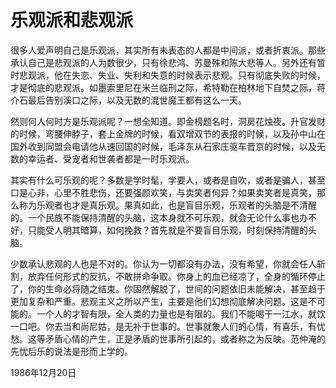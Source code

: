 # 乐观派和悲观派

很多人爱声明自己是乐观派，其实所有未表态的人都是中间派，或者折衷派。那些承认自己是悲观派的人为数很少，只有徐悲鸿、苏曼殊和陈大悲等人。另外还有暂时悲观派，他在失恋、失业、失利和失意的时候表示悲观。只有彻底失败的时候，才是彻底的悲观派。如墨索里尼在米兰临刑之际，希特勒在柏林地下自焚之际，蒋介石最后告别溪口之际，以及无数的混世魔王都有这么一天。

然则何人何时方是乐观派呢？一想全知道。即金榜题名时，洞房花烛夜。升官发财的时候，弯腰伸脖子，套上金牌的时候，看双增双节的表报的时候，以及孙中山在国外收到同盟会电请他从速回国的时候，毛泽东从石家庄驱车晋京的时候，以及无数的幸运者、受宠者和世袭者都是一时乐观派。

其实有什么可乐观的呢？多数是学时髦，学要人，或者是自吹，或者是骗人，甚至口是心非，心里不胜悲伤，还要强颜欢笑，与卖笑者何异？如果卖笑者是真笑，那么称为乐观者也才是真乐观。果真如此，也是盲目乐观，乐观者的头脑是不清醒的。一个民族不能保持清醒的头脑，这本身就不可乐观，就会无论什么事也办不好，只能受人明其暗算，如何挽救？首先就是不要盲目乐观，时刻保持清醒的头脑。

少数承认悲观的人也是不对的。你认为一切都没有办法，没有希望，你就会任人斩割，放弃任何形式的反抗，不敢拼命争取。你身上的血已经凉了，全身的循环停止了，你的生命必将随之结束。你固然解脱了，世间的问题依旧未能解决，甚至趋于更加复杂和严重。悲观主义之所以产生，主要是他们幻想彻底解决问题。这是不可能的。一个人的才智有限，全人类的力量也是有限的。我们不能喝干一江水，就饮一口吧。你去当和尚尼姑，是无补于世事的。世事就象人们的心情，有喜乐，有忧愁。这等矛盾心情的产生，正是矛盾的世事所引起的，或者称之为反映。范仲淹的先忧后乐的说法是形而上学的。

1986年12月20日

